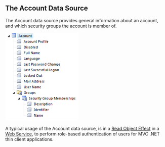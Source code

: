 ## The Account Data Source

The Account data source provides general information about an account, and which security groups the account is member of.

![ID6C67A3DB64AF4C22.png](media/ID6C67A3DB64AF4C22.png)

A typical usage of the Account data source, is in a [Read Object Effect](../actions/effects/read-objects.md "Read Objects") in a [Web Service](../../../services/web-services/index.md "Web Services"), to perform role-based authentication of users for MVC .NET thin client applications.
